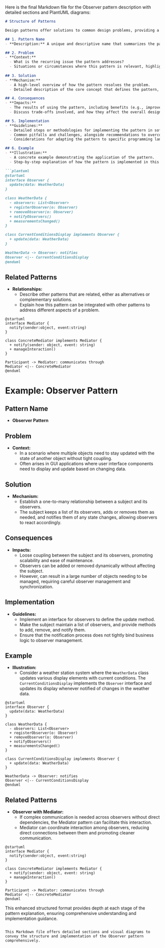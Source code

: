 Here is the final Markdown file for the Observer pattern description with detailed sections and PlantUML diagrams:
 
```markdown
# Structure of Patterns

Design patterns offer solutions to common design problems, providing a reusable template. Below is a structured approach to document these patterns:

## 1. Pattern Name
- **Description:** A unique and descriptive name that summarizes the pattern, making it easy to identify and refer to.

## 2. Problem
- **Context:** 
  - What is the recurring issue the pattern addresses?
  - Situations or circumstances where this pattern is relevant, highlighting why the problem needs a solution.
  
## 3. Solution
- **Mechanism:** 
  - A high-level overview of how the pattern resolves the problem.
  - Detailed description of the core concept that defines the pattern, including any key principles and strategies.

## 4. Consequences
- **Impacts:** 
  - The results of using the pattern, including benefits (e.g., improved code maintenance, scalability) and drawbacks (e.g., increased complexity).
  - Discuss trade-offs involved, and how they affect the overall design and system performance.

## 5. Implementation
- **Guidelines:** 
  - Detailed steps or methodologies for implementing the pattern in software development.
  - Common pitfalls and challenges, alongside recommendations to overcome them.
  - Considerations for adapting the pattern to specific programming languages or frameworks.

## 6. Example
- **Illustration:** 
  - A concrete example demonstrating the application of the pattern.
  - Step-by-step explanation of how the pattern is implemented in this example.

```plantuml
@startuml
interface Observer {
  update(data: WeatherData)
}

class WeatherData {
  - observers: List<Observer>
  + registerObserver(o: Observer)
  + removeObserver(o: Observer)
  + notifyObservers()
  + measurementsChanged()
}

class CurrentConditionsDisplay implements Observer {
  + update(data: WeatherData)
}

WeatherData -> Observer: notifies
Observer <|-- CurrentConditionsDisplay
@enduml
```

## Related Patterns
- **Relationships:** 
  - Describe other patterns that are related, either as alternatives or complementary solutions.
  - Explain how this pattern can be integrated with other patterns to address different aspects of a problem.

```plantuml
@startuml
interface Mediator {
  notify(sender:object, event:string)
}

class ConcreteMediator implements Mediator {
  + notify(sender: object, event: string)
  + manageInteraction()
}

Participant -> Mediator: communicates through
Mediator <|-- ConcreteMediator
@enduml
```

# Example: Observer Pattern

## Pattern Name
- **Observer Pattern**

## Problem
- **Context:** 
  - In a scenario where multiple objects need to stay updated with the state of another object without tight coupling.
  - Often arises in GUI applications where user interface components need to display and update based on changing data.

## Solution
- **Mechanism:** 
  - Establish a one-to-many relationship between a subject and its observers.
  - The subject keeps a list of its observers, adds or removes them as needed, and notifies them of any state changes, allowing observers to react accordingly.

## Consequences
- **Impacts:** 
  - Loose coupling between the subject and its observers, promoting scalability and ease of maintenance.
  - Observers can be added or removed dynamically without affecting the subject.
  - However, can result in a large number of objects needing to be managed, requiring careful observer management and synchronization.

## Implementation
- **Guidelines:** 
  - Implement an interface for observers to define the update method.
  - Make the subject maintain a list of observers, and provide methods to add, remove, and notify them.
  - Ensure that the notification process does not tightly bind business logic to observer management.

## Example
- **Illustration:** 
  - Consider a weather station system where the `WeatherData` class updates various display elements with current conditions. The `CurrentConditionsDisplay` implements the `Observer` interface and updates its display whenever notified of changes in the weather data.

```plantuml
@startuml
interface Observer {
  update(data: WeatherData)
}

class WeatherData {
  - observers: List<Observer>
  + registerObserver(o: Observer)
  + removeObserver(o: Observer)
  + notifyObservers()
  + measurementsChanged()
}

class CurrentConditionsDisplay implements Observer {
  + update(data: WeatherData)
}

WeatherData -> Observer: notifies
Observer <|-- CurrentConditionsDisplay
@enduml
```

## Related Patterns
- **Observer with Mediator:** 
  - If complex communication is needed across observers without direct dependencies, the Mediator pattern can facilitate this interaction.
  - Mediator can coordinate interaction among observers, reducing direct connections between them and promoting cleaner communication.

```plantuml
@startuml
interface Mediator {
  notify(sender:object, event:string)
}

class ConcreteMediator implements Mediator {
  + notify(sender: object, event: string)
  + manageInteraction()
}

Participant -> Mediator: communicates through
Mediator <|-- ConcreteMediator
@enduml
```

This enhanced structured format provides depth at each stage of the pattern explanation, ensuring comprehensive understanding and implementation guidance.
```

This Markdown file offers detailed sections and visual diagrams to convey the structure and implementation of the Observer pattern comprehensively.
